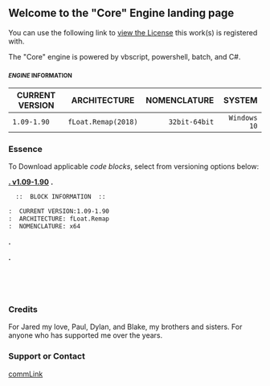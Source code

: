 ## Welcome to the "Core" Engine landing page

  You can use the following link to [view the License](https://motion-i.github.io/Clamp-CC-x.1-License-Registry/) this work(s) is registered with.

The "Core" engine is powered by vbscript, powershell, batch, and C#.



###   <sub><sup>_ENGINE_ INFORMATION</sup></sub>




|  CURRENT VERSION  |     ARCHITECTURE       |       NOMENCLATURE       |          SYSTEM        |
| ----------------- |:----------------------:| ------------------------:| ----------------------:|
| `1.09-1.90`       |   `fLoat.Remap(2018)`  |       `32bit-64bit`      |       `Windows 10`     |
  









### Essence

To Download applicable _code blocks_, select from versioning options below:

[**.  v1.09-1.90**](https://help.github.com/categories/github-pages-basics/)
**.**

```markdown
  ::  BLOCK INFORMATION  ::

:  CURRENT VERSION:1.09-1.90 
:  ARCHITECTURE: fLoat.Remap  
:  NOMENCLATURE: x64  
```

**.**

**.**

⠀⠀⠀




⠀⠀⠀

### Credits

For Jared my love, Paul, Dylan, and Blake, my brothers and sisters.
For anyone who has supported me over the years.

### Support or Contact

[commLink](https://help.github.com/categories/github-pages-basics/)
